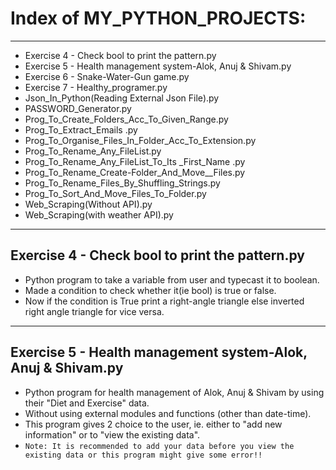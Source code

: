 # Index of MY_PYTHON_PROJECTS:
 ---
 - Exercise 4 - Check bool to print the pattern.py
 - Exercise 5 - Health management system-Alok, Anuj & Shivam.py
 - Exercise 6 - Snake-Water-Gun game.py
 - Exercise 7 - Healthy_programer.py
 - Json_In_Python(Reading External Json File).py
 - PASSWORD_Generator.py
 - Prog_To_Create_Folders_Acc_To_Given_Range.py
 - Prog_To_Extract_Emails .py
 - Prog_To_Organise_Files_In_Folder_Acc_To_Extension.py
 - Prog_To_Rename_Any_FileList.py
 - Prog_To_Rename_Any_FileList_To_Its _First_Name .py
 - Prog_To_Rename_Create-Folder_And_Move__Files.py
 - Prog_To_Rename_Files_By_Shuffling_Strings.py
 - Prog_To_Sort_And_Move_Files_To_Folder.py
 - Web_Scraping(Without API).py
 - Web_Scraping(with weather API).py
---


## Exercise 4 - Check bool to print the pattern.py
- Python program to take a variable from user and typecast it to boolean. 
- Made a condition to check whether it(ie bool) is true or false. 
- Now if the condition is True print a right-angle triangle else inverted right angle triangle for  vice versa.
---

## Exercise 5 - Health management system-Alok, Anuj & Shivam.py
- Python program for health management of Alok, Anuj & Shivam by using their "Diet and Exercise" data.
- Without using external modules and functions (other than date-time).
- This program gives 2 choice to the user, ie. either to "add new information" or to "view the existing data". 
- `Note: It is recommended to add your data before you view the existing data or this program might give some error!!`

